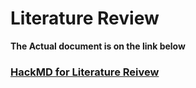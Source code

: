 # Literature Review 
**The Actual document is on the link below**
 ### [HackMD for Literature Reivew](https://hackmd.io/@Laura786/S15WsEJ__/edit)
